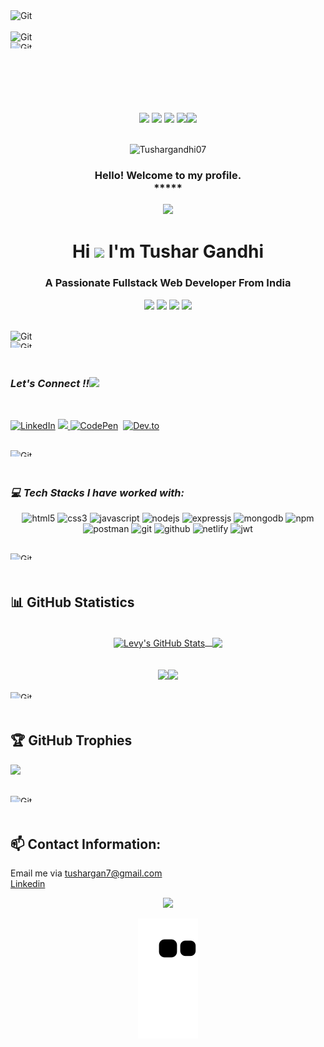 <div align="center">

<img align="left" src="https://user-images.githubusercontent.com/114161535/234348268-66d16d00-7c46-43a6-8258-587899db355d.jpg" alt="Git" />
</div>
<br><br>

<img align="left" src="https://media.giphy.com/media/W5eoZHPpUx9sapR0eu/giphy.gif" width="40px" alt="Git" />

<br>
<!-- deivder -->
<img align="left" src="https://media.giphy.com/media/W5eoZHPpUx9sapR0eu/giphy.gif" width="100%" height="10px" alt="Git" />

<br>
<br>

    
<br><br><br>
    
<div align="center">
            <img src="https://img.icons8.com/fluency/30/000000/star.png" />
            <img src="https://img.icons8.com/fluency/30/000000/star.png" />
            <img src="https://img.icons8.com/fluency/30/000000/star.png" />
            <img src="https://img.icons8.com/fluency/30/000000/star.png" /><img src="https://img.icons8.com/color/30/000000/star--v1.png"/>
 </div><br>
 
 <p align="center"> <img src="https://komarev.com/ghpvc/?username=Tushargandhi07&label=Profile%20viewers:&color=FE7A16&style=for-the-badge" alt="Tushargandhi07" /> </p>
 
 
 <!-- GREETING  -->
<h3 align="center">
  Hello! Welcome to my profile.<br> *****
             

<p align="center">
  <img src="https://readme-typing-svg.herokuapp.com/?lines=%20Follow%20if%20you%20find%20me%20cool!;I%20follow-back%20soonest.;%20My%20mail%20is%20tushargan7@gmail.com;I%20am%20ready%20for%20collaboration.;%20Fork,%20clone,%20star,%20or%20download;%20any%20repo%20of%20your%20choice!&font=Fira%20Code&center=true&width=440&height=45&color=FFFFFF&vCenter=true&size=16">
</p>



<h1 align="center">Hi <img src="https://media.giphy.com/media/hvRJCLFzcasrR4ia7z/giphy.gif" width="25px"> I'm Tushar Gandhi</h1>
<h3 align="center">A Passionate Fullstack Web Developer From India</h3>
  
  <!-- BADGES -->
<p align="center">
<img src="https://img.shields.io/badge/Interest-Web Development-yellow"/>
<img src="https://img.shields.io/badge/Hobby-Coding-yellow" />
<img src="https://img.shields.io/badge/Programming-JavaScript-yellow" />
<img src="https://img.shields.io/badge/Language-English%2C%20Hindi-yellow" />
</p>
    <br>

<img align="left" src="https://media.giphy.com/media/W5eoZHPpUx9sapR0eu/giphy.gif" width="40px" alt="Git" />
<br>
   
<!-- deivder -->
<img align="left" src="https://media.giphy.com/media/W5eoZHPpUx9sapR0eu/giphy.gif" width="100%" height="10px" alt="Git" />
<br>
<br>
  
  <h3><i>Let's Connect !!<img src="https://raw.githubusercontent.com/ShahriarShafin/ShahriarShafin/main/Assets/handshake.gif" width="100" /></i></h3>
<br/>
<p> <a href="https://www.linkedin.com/in/tushar-gandhi-1099b3224/"
" target="_blank"><img alt="LinkedIn" src="https://img.shields.io/badge/linkedin-%230077B5.svg?&style=for-the-badge&logo=linkedin&logoColor=white" /></a> <a \ 
  <a href="https://tushargandhi07.github.io/" target="text-decoration:none">
   <img height="30" src="https://img.shields.io/badge/My%20Portfolio%20%E2%86%92-gray.svg?colorA=655BE1&colorB=4F44D6&style=for-the-badge"/>
</a>
  <a href="mailto:tushargan7@gmail.com"><img src="https://img.shields.io/badge/gmail-d62828?style=for-the-badge&logo=gmail&logoColor=white" alt="CodePen" /></a>&nbsp; 
<a href="https://drive.google.com/file/d/11dMnwkPYdB6VXPpCgP2P-FLcpXtZtrPe/view?usp=share_link"><img src="https://img.shields.io/badge/Résumé-d62828?style=for-the-badge&logo=researchgate&logoColor=02c39a" alt="Dev.to" /></a>&nbsp;
</p>
<br>

   <!-- deivder -->
<img align="left" src="https://media.giphy.com/media/W5eoZHPpUx9sapR0eu/giphy.gif" width="100%" height="10px" alt="Git" />
    <br>
    <br>
  
<h3><i>💻 Tech Stacks I have worked with:</i></h3>
<p align="center">
  <img src="https://img.shields.io/badge/HTML5-E34F26?style=for-the-badge&logo=html5&logoColor=white" alt="html5" />
  <img src="https://img.shields.io/badge/CSS3-1572B6?style=for-the-badge&logo=css3&logoColor=white" alt="css3" />
  <img src="https://img.shields.io/badge/JavaScript-323330?style=for-the-badge&logo=javascript&logoColor=F7DF1E"
      alt="javascript" />
  <img src="https://img.shields.io/badge/Node.js-339933?style=for-the-badge&logo=nodedotjs&logoColor=white"
      alt="nodejs" />
  <img src="https://img.shields.io/badge/Express.js-000000?style=for-the-badge&logo=express&logoColor=white"
      alt="expressjs" />
  <img src="https://img.shields.io/badge/MongoDB-4EA94B?style=for-the-badge&logo=mongodb&logoColor=white"
      alt="mongodb" />
  <img src="https://img.shields.io/badge/npm-CB3837?style=for-the-badge&logo=npm&logoColor=white" alt="npm" />
  <img src="https://img.shields.io/badge/Postman-FF6C37?style=for-the-badge&logo=Postman&logoColor=white"
      alt="postman" />
  <img src="https://img.shields.io/badge/Git-f44d27?style=for-the-badge&logo=git&logoColor=white" alt="git" />
  <img src="https://img.shields.io/badge/GitHub-100000?style=for-the-badge&logo=github&logoColor=white"
      alt="github" />
  <img src="https://img.shields.io/badge/netlify-%23000000.svg?style=for-the-badge&logo=netlify&logoColor=#00C7B7"
      alt="netlify" />
  <img src="https://img.shields.io/badge/JWT-black?style=for-the-badge&logo=JSON%20web%20tokens" alt="jwt"/>
</p>

<br>
  
   <!-- deivder -->
<img align="left" src="https://media.giphy.com/media/W5eoZHPpUx9sapR0eu/giphy.gif" width="100%" height="10px" alt="Git" />
    <br>
    <br>
  
  ## 📊 GitHub Statistics
<br>
<div align="center">

  <a href="https://github.com/Tushargandhi07/Tushargandhi07">
    <img align="center" src="https://github-readme-stats.vercel.app/api?username=Tushargandhi07&show_icons=true&line_height=27&count_private=true&title_color=f48c06&text_color=c9cacc&icon_color=2bbc8a&bg_color=000000" alt="Levy's GitHub Stats" /> &nbsp; <img align="center" src="https://github-readme-stats.vercel.app/api/top-langs/?username=Tushargandhi07&theme=highcontrast" />
  </a>
  
</div>

<br>
<br>

<div align="center">
    <img height="200em" src="https://github-profile-summary-cards.vercel.app/api/cards/most-commit-language?username=Tushargandhi07"/><img height="200em" src="https://github-profile-summary-cards.vercel.app/api/cards/repos-per-language?username=Tushargandhi07"/>
</div>

<!--
#### Consistency:

[![GitHub Streak](https://github-readme-streak-stats.herokuapp.com/?user=Tushargandhi07&theme=highcontrast&layout=compa")](https://git.io/streak-stats)

#### Graph:
 https://github.com/omololevy/github-readme-activity-graph 
<a href="https://github.com/omololevy/github-readme-activity-graph"><img alt="Levy Cotech's Contribution Graph" src="https://activity-graph.herokuapp.com/graph?username=omololevy&bg_color=1F222E&color=F8D866&line=31e981&point=FFFFFF&hide_border=true" /></a> -->



</br>
  
   <!-- deivder -->
<img align="left" src="https://media.giphy.com/media/W5eoZHPpUx9sapR0eu/giphy.gif" width="100%" height="10px" alt="Git" />
    <br>
    <br>

## 🏆 GitHub Trophies
![](https://github-profile-trophy.vercel.app/?username=Tushargandhi07&theme=radical&no-frame=false&no-bg=true&margin-w=4)
    
<br>
  
   <!-- deivder -->
<img align="left" src="https://media.giphy.com/media/W5eoZHPpUx9sapR0eu/giphy.gif" width="100%" height="10px" alt="Git" />
    <br>
    <br>

## 📫 Contact Information:
Email me via <a href="mailto:tushargan7@gmail.com"> tushargan7@gmail.com <br>
[Linkedin](https://www.linkedin.com/in/tushar-gandhi-1099b3224/)
<p align="center">
 <img src="https://readme-typing-svg.herokuapp.com/?lines=Email%20me%20via%20tushargan7@gmail.com@gmail.com;I%20am%20ready%20to%20work%20with%20you!;&font=Fira%20Code&center=true&width=440&height=45&color=FFFFFF&vCenter=true&size=14">
</p>

<div align="center">
  
  ![Snake animation](https://github.com/omololevy/omololevy/blob/output/github-contribution-grid-snake.svg)
  
</div>
